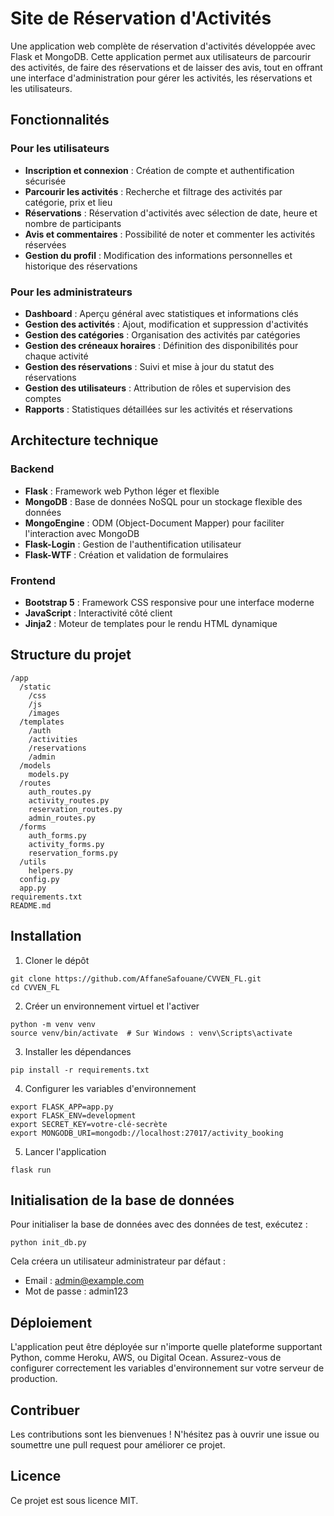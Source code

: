 # Site de Réservation d'Activités

Une application web complète de réservation d'activités développée avec Flask et MongoDB. Cette application permet aux utilisateurs de parcourir des activités, de faire des réservations et de laisser des avis, tout en offrant une interface d'administration pour gérer les activités, les réservations et les utilisateurs.

## Fonctionnalités

### Pour les utilisateurs
- **Inscription et connexion** : Création de compte et authentification sécurisée
- **Parcourir les activités** : Recherche et filtrage des activités par catégorie, prix et lieu
- **Réservations** : Réservation d'activités avec sélection de date, heure et nombre de participants
- **Avis et commentaires** : Possibilité de noter et commenter les activités réservées
- **Gestion du profil** : Modification des informations personnelles et historique des réservations

### Pour les administrateurs
- **Dashboard** : Aperçu général avec statistiques et informations clés
- **Gestion des activités** : Ajout, modification et suppression d'activités
- **Gestion des catégories** : Organisation des activités par catégories
- **Gestion des créneaux horaires** : Définition des disponibilités pour chaque activité
- **Gestion des réservations** : Suivi et mise à jour du statut des réservations
- **Gestion des utilisateurs** : Attribution de rôles et supervision des comptes
- **Rapports** : Statistiques détaillées sur les activités et réservations

## Architecture technique

### Backend
- **Flask** : Framework web Python léger et flexible
- **MongoDB** : Base de données NoSQL pour un stockage flexible des données
- **MongoEngine** : ODM (Object-Document Mapper) pour faciliter l'interaction avec MongoDB
- **Flask-Login** : Gestion de l'authentification utilisateur
- **Flask-WTF** : Création et validation de formulaires

### Frontend
- **Bootstrap 5** : Framework CSS responsive pour une interface moderne
- **JavaScript** : Interactivité côté client
- **Jinja2** : Moteur de templates pour le rendu HTML dynamique

## Structure du projet

```
/app
  /static
    /css
    /js
    /images
  /templates
    /auth
    /activities
    /reservations
    /admin
  /models
    models.py
  /routes
    auth_routes.py
    activity_routes.py
    reservation_routes.py
    admin_routes.py
  /forms
    auth_forms.py
    activity_forms.py
    reservation_forms.py
  /utils
    helpers.py
  config.py
  app.py
requirements.txt
README.md
```

## Installation

1. Cloner le dépôt
```
git clone https://github.com/AffaneSafouane/CVVEN_FL.git
cd CVVEN_FL
```

2. Créer un environnement virtuel et l'activer
```
python -m venv venv
source venv/bin/activate  # Sur Windows : venv\Scripts\activate
```

3. Installer les dépendances
```
pip install -r requirements.txt
```

4. Configurer les variables d'environnement
```
export FLASK_APP=app.py
export FLASK_ENV=development
export SECRET_KEY=votre-clé-secrète
export MONGODB_URI=mongodb://localhost:27017/activity_booking
```

5. Lancer l'application
```
flask run
```

## Initialisation de la base de données

Pour initialiser la base de données avec des données de test, exécutez :
```
python init_db.py
```

Cela créera un utilisateur administrateur par défaut :
- Email : admin@example.com
- Mot de passe : admin123

## Déploiement

L'application peut être déployée sur n'importe quelle plateforme supportant Python, comme Heroku, AWS, ou Digital Ocean. Assurez-vous de configurer correctement les variables d'environnement sur votre serveur de production.

## Contribuer

Les contributions sont les bienvenues ! N'hésitez pas à ouvrir une issue ou soumettre une pull request pour améliorer ce projet.

## Licence

Ce projet est sous licence MIT.
